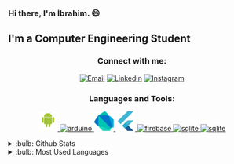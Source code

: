 




### Hi there, I'm İbrahim. :smile:

## I'm a Computer Engineering Student 

<h3 align="center">Connect with me:</h3>
<p align="center">
<a href="https://mail.google.com/mail/u/0/#inbox"><img alt="Email" src="https://img.shields.io/badge/Email-İbrahimyasar2701@gmail.com-blue?style=flat&logo=gmail"></a>
<a href="https://www.linkedin.com/in/ibrahim-yasar-7b985b259/" target="_blank"><img alt="LinkedIn" src="https://img.shields.io/badge/LinkedIn-@İbrahimYasar-blue?style=flat&logo=linkedin"></a>
<a href="https://www.instagram.com/ibrahimysr.00/"><img alt="Instagram" src="https://img.shields.io/badge/Instagram-İbrahimysr.00-blue?style=flat-square&logo=instagram"></a>
</p>

<h3 align="center">Languages and Tools:</h3>

<p align="center"> <a href="https://developer.android.com" target="_blank"> <img src="https://raw.githubusercontent.com/devicons/devicon/master/icons/android/android-original-wordmark.svg" alt="android" width="40" height="40"/> </a><a href="https://www.arduino.cc/" target="_blank"> <img src="https://cdn.worldvectorlogo.com/logos/arduino-1.svg" alt="arduino" width="40" height="40"/> </a>
<a href="https://dart.dev/" target="_blank"> <img src="https://raw.githubusercontent.com/devicons/devicon/1119b9f84c0290e0f0b38982099a2bd027a48bf1/icons/dart/dart-original.svg" alt="arduino" width="40" height="40"/> </a>
<a href="https://flutter.dev/" target="_blank"> <img src="https://raw.githubusercontent.com/devicons/devicon/1119b9f84c0290e0f0b38982099a2bd027a48bf1/icons/flutter/flutter-original.svg" alt="arduino" width="40" height="40"/> </a>
<a href="https://firebase.google.com/" target="_blank"> <img src="https://www.vectorlogo.zone/logos/firebase/firebase-icon.svg" alt="firebase" width="40" height="40"/> </a>
<a href="https://www.sqlite.org/" target="_blank"> <img src="https://www.vectorlogo.zone/logos/sqlite/sqlite-icon.svg" alt="sqlite" width="40" height="40"/> </a>
<a href="https://cplusplus.com/" target="_blank"> <img src="https://upload.wikimedia.org/wikipedia/commons/4/4f/Csharp_Logo.png?2018021021573" alt="sqlite" width="40" height="40"/> </a>

<details>
<summary>:bulb: Github Stats</summary>
<img src="https://github-readme-stats.vercel.app/api?username=ibrahimysr&theme=radical" >
</details>

<details>
<summary>:bulb:  Most Used Languages</summary>
<img src="https://github-readme-stats.vercel.app/api/top-langs/?username=ibrahimysr&layout=compact" >
</details>
